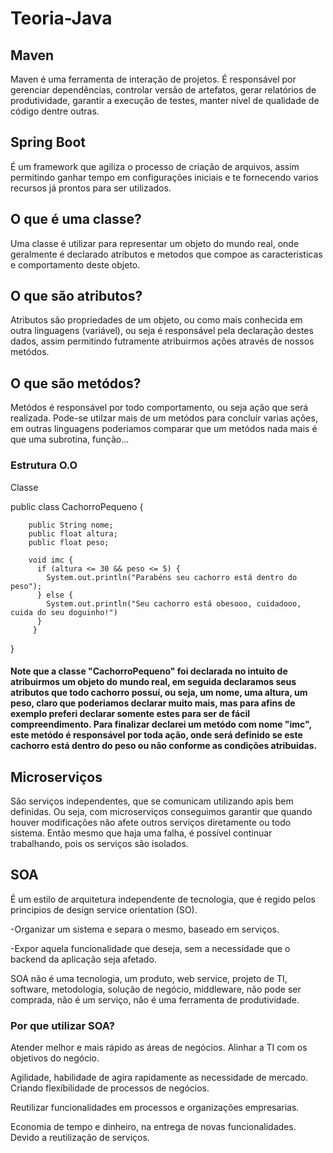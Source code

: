# Teoria-Java

## Maven

Maven é uma ferramenta de interação de projetos. É responsável por gerenciar dependências, controlar versão de artefatos, gerar relatórios de produtividade, garantir a execução de testes, manter nível de qualidade de código dentre outras.

## Spring Boot

É um framework que agiliza o processo de criação de arquivos, assim permitindo ganhar tempo em configurações iniciais e te fornecendo varios recursos já prontos para ser utilizados. 

## O que é uma classe?

Uma classe é utilizar para representar um objeto do mundo real, onde geralmente é declarado atributos e metodos que compoe as caracteristicas e comportamento deste objeto.

## O que são atributos?

Atributos são propriedades de um objeto, ou como mais conhecida em outra linguagens (variável), ou seja é responsável pela declaração destes dados, assim permitindo futramente atribuirmos ações através de nossos metódos.

## O que são metódos?

Metódos é responsável por todo comportamento, ou seja ação que será realizada. Pode-se utilzar mais de um metódos para concluír varias ações, em outras linguagens poderiamos comparar que um metódos nada mais é que uma subrotina, função...

### Estrutura O.O

  Classe
  
  public class CachorroPequeno {
      
        public String nome;
        public float altura;
        public float peso;
        
        void imc {
          if (altura <= 30 && peso <= 5) {
            System.out.println("Parabéns seu cachorro está dentro do peso");
          } else {
            System.out.println("Seu cachorro está obesooo, cuidadooo, cuida do seu doguinho!")
          }
         }
   }
  
 #### Note que a classe "CachorroPequeno" foi declarada no intuito de atribuirmos um objeto do mundo real, em seguida declaramos seus atributos que todo cachorro possuí, ou seja, um nome, uma altura, um peso, claro que poderiamos declarar muito mais, mas para afins de exemplo preferi declarar somente estes para ser de fácil compreendimento. Para finalizar declarei um metódo com nome "imc", este metódo é responsável por toda ação, onde será definido se este cachorro está dentro do peso ou não conforme as condições atribuidas. 

## Microserviços

São serviços independentes, que se comunicam utilizando apis bem definidas. Ou seja, com microserviços conseguimos garantir que quando houver modificações não afete outros serviços diretamente ou todo sistema. Então mesmo que haja uma falha, é possível continuar trabalhando, pois os serviços são isolados.

## SOA

É um estilo de arquitetura independente de tecnologia, que é regido pelos principios de design service orientation (SO).

-Organizar um sistema e separa o mesmo, baseado em serviços.

-Expor aquela funcionalidade que deseja, sem a necessidade que o backend da aplicação seja afetado.

SOA não é uma tecnologia, um produto, web service, projeto de TI, software, metodologia, solução de negócio, middleware, não pode ser comprada, não é um serviço, não é uma ferramenta de produtividade.

### Por que utilizar SOA?

Atender melhor e mais rápido as áreas de negócios. Alinhar a TI com os objetivos do negócio.

Agilidade, habilidade de agira rapidamente as necessidade de mercado. Criando flexíbilidade de processos de negócios.

Reutilizar funcionalidades em processos e organizações empresarias.

Economia de tempo e dinheiro, na entrega de novas funcionalidades. Devido a reutilização de serviços.

